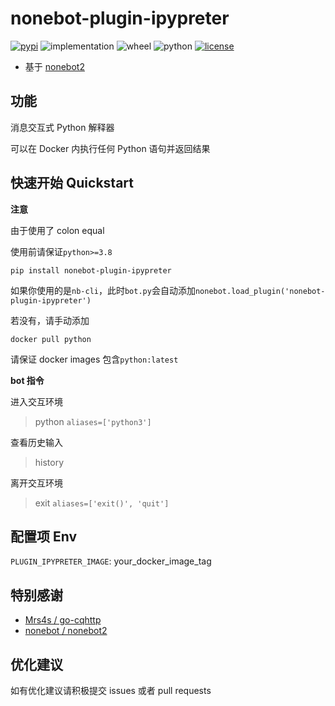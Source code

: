 # nonebot-plugin-ipypreter
[![pypi](https://img.shields.io/pypi/v/nonebot-plugin-ipypreter.svg)](https://pypi.org/project/nonebot-plugin-ipypreter/)
![implementation](https://img.shields.io/pypi/implementation/nonebot-plugin-ipypreter)
![wheel](https://img.shields.io/pypi/wheel/nonebot-plugin-ipypreter)
![python](https://img.shields.io/pypi/pyversions/nonebot-plugin-ipypreter)
[![license](https://img.shields.io/github/license/iyume/nonebot-plugin-ipypreter.svg)](https://raw.githubusercontent.com/iyume/nonebot-plugin-ipypreter/main/LICENSE)
- 基于 [nonebot2](https://github.com/nonebot/nonebot2)

## 功能
消息交互式 Python 解释器

可以在 Docker 内执行任何 Python 语句并返回结果

## 快速开始 Quickstart
**注意**

由于使用了 colon equal

使用前请保证`python>=3.8`

```
pip install nonebot-plugin-ipypreter
```
如果你使用的是`nb-cli`，此时`bot.py`会自动添加`nonebot.load_plugin('nonebot-plugin-ipypreter')`

若没有，请手动添加

```
docker pull python
```
请保证 docker images 包含`python:latest`

**bot 指令**

进入交互环境

> python `aliases=['python3']`

查看历史输入

> history

离开交互环境

> exit `aliases=['exit()', 'quit']`

## 配置项 Env
`PLUGIN_IPYPRETER_IMAGE`: your_docker_image_tag

## 特别感谢
- [Mrs4s / go-cqhttp](https://github.com/Mrs4s/go-cqhttp)
- [nonebot / nonebot2](https://github.com/nonebot/nonebot2)

## 优化建议
如有优化建议请积极提交 issues 或者 pull requests
